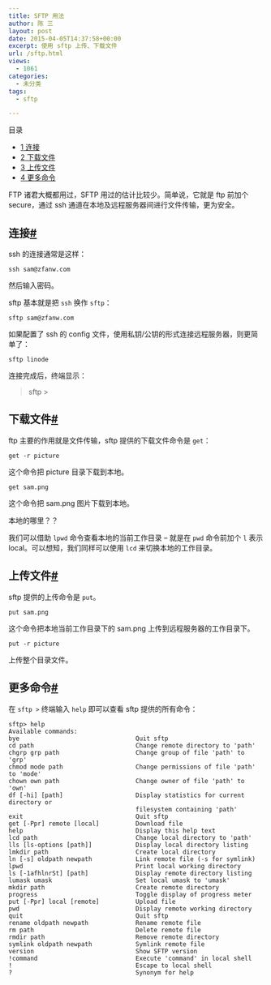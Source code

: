 ```yaml
---
title: SFTP 用法
author: 陈 三
layout: post
date: 2015-04-05T14:37:58+00:00
excerpt: 使用 sftp 上传、下载文件
url: /sftp.html
views:
  - 1061
categories:
  - 未分类
tags:
  - sftp

---
```

<div id="toc_container" class="ml-l u-floatRight pure-u-1-1 pure-u-sm-2-5 toc_white no_bullets">
  <nav id="myaffix">
  
  <p class="toc-title">
    目录
  </p>
  
  <ul class="toc-list nav" role="menu">
    <li class="toc-list__item" role="menuitem">
      <a href="#i"><span class="toc_number toc_depth_1">1</span> 连接</a>
    </li>
    <li class="toc-list__item" role="menuitem">
      <a href="#i-2"><span class="toc_number toc_depth_1">2</span> 下载文件</a>
    </li>
    <li class="toc-list__item" role="menuitem">
      <a href="#i-3"><span class="toc_number toc_depth_1">3</span> 上传文件</a>
    </li>
    <li class="toc-list__item" role="menuitem">
      <a href="#i-4"><span class="toc_number toc_depth_1">4</span> 更多命令</a>
    </li>
  </ul></nav>
</div>

<div class="">
  <p>
    FTP 诸君大概都用过，SFTP 用过的估计比较少。简单说，它就是 ftp 前加个 secure，通过 ssh 通道在本地及远程服务器间进行文件传输，更为安全。
  </p>
  
  <h2 class="storycontent-h2">
    <span id="i">连接</span><a title="标题链接地址" class="u-floatRight hidden" id="heyi" href="#i"><span class="" aria-hidden="true">#</span></a>
  </h2>
  
  <p>
    ssh 的连接通常是这样：
  </p>
  
  <pre><code>ssh sam@zfanw.com
</code></pre>
  
  <p>
    然后输入密码。
  </p>
  
  <p>
    sftp 基本就是把 <code>ssh</code> 换作 <code>sftp</code>：
  </p>
  
  <pre><code>sftp sam@zfanw.com
</code></pre>
  
  <p>
    如果配置了 ssh 的 config 文件，使用私钥/公钥的形式连接远程服务器，则更简单了：
  </p>
  
  <pre><code>sftp linode
</code></pre>
  
  <p>
    连接完成后，终端显示：
  </p>
  
  <blockquote>
    <p>
      sftp >
    </p>
  </blockquote>
  
  <h2 class="storycontent-h2">
    <span id="i-2">下载文件</span><a title="标题链接地址" class="u-floatRight hidden" id="heyi-2" href="#i-2"><span class="" aria-hidden="true">#</span></a>
  </h2>
  
  <p>
    ftp 主要的作用就是文件传输，sftp 提供的下载文件命令是 <code>get</code>：
  </p>
  
  <pre><code>get -r picture
</code></pre>
  
  <p>
    这个命令把 picture 目录下载到本地。
  </p>
  
  <pre><code>get sam.png
</code></pre>
  
  <p>
    这个命令把 sam.png 图片下载到本地。
  </p>
  
  <p>
    本地的哪里？？
  </p>
  
  <p>
    我们可以借助 <code>lpwd</code> 命令查看本地的当前工作目录 &#8211; 就是在 <code>pwd</code> 命令前加个 <code>l</code> 表示 local。可以想知，我们同样可以使用 <code>lcd</code> 来切换本地的工作目录。
  </p>
  
  <h2 class="storycontent-h2">
    <span id="i-3">上传文件</span><a title="标题链接地址" class="u-floatRight hidden" id="heyi-3" href="#i-3"><span class="" aria-hidden="true">#</span></a>
  </h2>
  
  <p>
    sftp 提供的上传命令是 <code>put</code>。
  </p>
  
  <pre><code>put sam.png
</code></pre>
  
  <p>
    这个命令把本地当前工作目录下的 sam.png 上传到远程服务器的工作目录下。
  </p>
  
  <pre><code>put -r picture
</code></pre>
  
  <p>
    上传整个目录文件。
  </p>
  
  <h2 class="storycontent-h2">
    <span id="i-4">更多命令</span><a title="标题链接地址" class="u-floatRight hidden" id="heyi-4" href="#i-4"><span class="" aria-hidden="true">#</span></a>
  </h2>
  
  <p>
    在 <code>sftp &gt;</code> 终端输入 <code>help</code> 即可以查看 sftp 提供的所有命令：
  </p>
  
  <pre><code>sftp&gt; help 
Available commands:
bye                                Quit sftp
cd path                            Change remote directory to 'path'
chgrp grp path                     Change group of file 'path' to 'grp'
chmod mode path                    Change permissions of file 'path' to 'mode'
chown own path                     Change owner of file 'path' to 'own'
df [-hi] [path]                    Display statistics for current directory or
                                   filesystem containing 'path'
exit                               Quit sftp
get [-Ppr] remote [local]          Download file
help                               Display this help text
lcd path                           Change local directory to 'path'
lls [ls-options [path]]            Display local directory listing
lmkdir path                        Create local directory
ln [-s] oldpath newpath            Link remote file (-s for symlink)
lpwd                               Print local working directory
ls [-1afhlnrSt] [path]             Display remote directory listing
lumask umask                       Set local umask to 'umask'
mkdir path                         Create remote directory
progress                           Toggle display of progress meter
put [-Ppr] local [remote]          Upload file
pwd                                Display remote working directory
quit                               Quit sftp
rename oldpath newpath             Rename remote file
rm path                            Delete remote file
rmdir path                         Remove remote directory
symlink oldpath newpath            Symlink remote file
version                            Show SFTP version
!command                           Execute 'command' in local shell
!                                  Escape to local shell
?                                  Synonym for help
</code></pre>
</div>